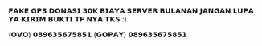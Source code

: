 𝗙𝗔𝗞𝗘 𝗚𝗣𝗦 𝗗𝗢𝗡𝗔𝗦𝗜 𝟯𝟬𝗞 
𝗕𝗜𝗔𝗬𝗔 𝗦𝗘𝗥𝗩𝗘𝗥 𝗕𝗨𝗟𝗔𝗡𝗔𝗡
𝗝𝗔𝗡𝗚𝗔𝗡 𝗟𝗨𝗣𝗔 𝗬𝗔 𝗞𝗜𝗥𝗜𝗠 𝗕𝗨𝗞𝗧𝗜 𝗧𝗙 𝗡𝗬𝗔 𝗧𝗞𝗦 :)

(𝗢𝗩𝗢)   𝟬𝟴𝟵𝟲𝟯𝟱𝟲𝟳𝟱𝟴𝟱𝟭
(𝗚𝗢𝗣𝗔𝗬) 𝟬𝟴𝟵𝟲𝟯𝟱𝟲𝟳𝟱𝟴𝟱𝟭
